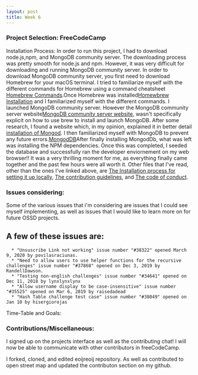 ```yaml
---
layout: post
title: Week 6
---
```


### Project Selection: FreeCodeCamp

Installation Process: 
   In order to run this project, I had to download node.js,npm, and MongoDB community server. The downloading process was pretty smooth for node.js and npm. However, it was very difficult for downloading and running MongoDB community server. In order to download MongoDB community server, you first need to download Homebrew for your macOS terminal. I tried to familiarize myself with the different commands for Homebrew using a command cheatsheet [Homebrew Commands](https://devhints.io/homebrew).Once Homebrew was installed[Homewbrew Installation](https://brew.sh/#install) and I familiarized myself with the different commands. I launched MongoDB community server. However the MongoDB community server website[MongoDB community server website](https://docs.mongodb.com/manual/tutorial/install-mongodb-on-os-x/), wasn't specifically explicit on how to use brew to install and launch MongoDB. After some research, I found a website which, in my opinion, explained it in better detail [installation of Mongod](https://treehouse.github.io/installation-guides/mac/mongo-mac.html). I then familiarized myself with MongoDB to prevent any future errors.[MongodDB](https://docs.mongodb.com/manual/reference/mongo-shell/)After finally installing MongodDb, what was left was installing the NPM dependencies. Once this was completed, I seeded the database and successfully ran the developer enviornement on my web browser!! It was a very thrilling moment for me, as everything finally came together and the past few hours were all worth it.
Other files that I've read, other than the ones I've linked above, are [The Installation process for setting it up locally](https://github.com/freeCodeCamp/freeCodeCamp/blob/master/docs/how-to-setup-freecodecamp-locally.md), [The contribution guidelines](https://github.com/freeCodeCamp/freeCodeCamp/blob/master/CONTRIBUTING.md), and [The code of conduct](https://www.freecodecamp.org/news/code-of-conduct/). 

### Issues considering:
   Some of the various issues that i'm considering are issues that I could see myself implementing, as well as issues that I would like to learn more on for future OSSD projects. 
   ## A few of these issues are: 
      * "Unsuscribe Link not working" issue number "#38322" opened March 9, 2020 by povilasraciunas.
      * "Need to allow users to use helper functions for the recursive challenges" issue number "#37868" opened on Dec 3, 2019 by RandellDawson.
      * "Testing non-english challenges" issue number "#34641" opened on Dec 11, 2018 by lynxlynxlynx
      * "Allow username display to be case-insensitive" issue number "#35525" opened on Mar 6, 2019 by raisedadead
      * "Hash Table challenge test case" issue number "#38049" opened on Jan 10 by hisergiorojas


Time-Table and Goals:




### Contributions/Miscellaneous:
   I signed up on the projects interface as well as the contributing chat! I will now be able to communicate with other contributors in freeCodeCamp. 

I forked, cloned, and edited eoijreoij repository. As well as contributed to open street map and updated the contributon section on my github. 




